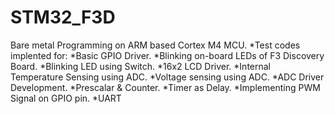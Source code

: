 # STM32_F3D
Bare metal Programming on ARM based Cortex M4 MCU.
*Test codes implented for:
*Basic GPIO Driver.
*Blinking on-board LEDs of F3 Discovery Board.
*Blinking LED using Switch.
*16x2 LCD Driver.
*Internal Temperature Sensing using ADC.
*Voltage sensing using ADC.
*ADC Driver Development.
*Prescalar & Counter.
*Timer as Delay.
*Implementing PWM Signal on GPIO pin.
*UART
